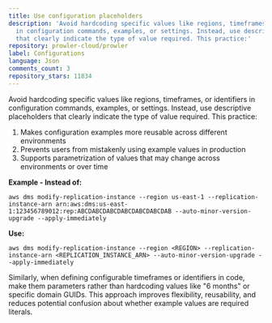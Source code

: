 ```yaml
---
title: Use configuration placeholders
description: 'Avoid hardcoding specific values like regions, timeframes, or identifiers
  in configuration commands, examples, or settings. Instead, use descriptive placeholders
  that clearly indicate the type of value required. This practice:'
repository: prowler-cloud/prowler
label: Configurations
language: Json
comments_count: 3
repository_stars: 11834
---
```


Avoid hardcoding specific values like regions, timeframes, or identifiers in configuration commands, examples, or settings. Instead, use descriptive placeholders that clearly indicate the type of value required. This practice:

1. Makes configuration examples more reusable across different environments
2. Prevents users from mistakenly using example values in production
3. Supports parametrization of values that may change across environments or over time

**Example - Instead of:**
```
aws dms modify-replication-instance --region us-east-1 --replication-instance-arn arn:aws:dms:us-east-1:123456789012:rep:ABCDABCDABCDABCDABCDABCDAB --auto-minor-version-upgrade --apply-immediately
```

**Use:**
```
aws dms modify-replication-instance --region <REGION> --replication-instance-arn <REPLICATION_INSTANCE_ARN> --auto-minor-version-upgrade --apply-immediately
```

Similarly, when defining configurable timeframes or identifiers in code, make them parameters rather than hardcoding values like "6 months" or specific domain GUIDs. This approach improves flexibility, reusability, and reduces potential confusion about whether example values are required literals.